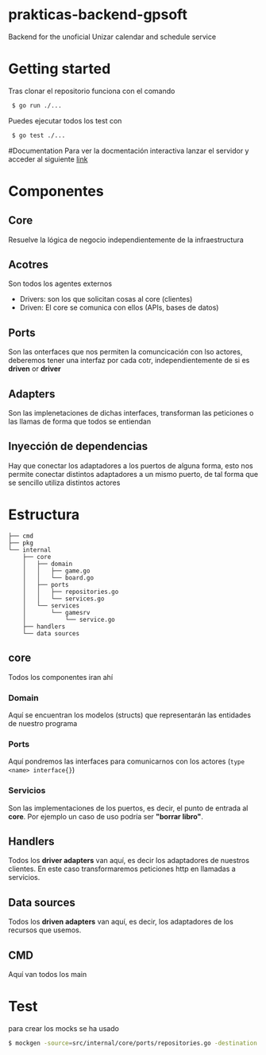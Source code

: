 # prakticas-backend-gpsoft
Backend for the unoficial Unizar calendar and schedule service 

# Getting started

Tras clonar el repositorio funciona con el comando
```bash
 $ go run ./...
```
Puedes ejecutar todos los test con 
```bash
 $ go test ./...
```
#Documentation
Para ver la docmentación interactiva lanzar el servidor y acceder al siguiente [link](http://localhost:8080/swagger/index.html)

# Componentes 

## Core 
Resuelve la lógica de negocio independientemente de la infraestructura

## Acotres
Son todos los agentes externos
 - Drivers: son los que solicitan cosas al core (clientes)
 - Driven: El core se comunica con ellos (APIs, bases de datos)

 ## Ports 
 Son las onterfaces que nos permiten la comuncicación con lso actores, deberemos tener una interfaz por cada cotr, independientemente de si es **driven** or **driver**

 ## Adapters 

 Son las implenetaciones de dichas interfaces, transforman las peticiones o las llamas de forma que todos se entiendan

 ## Inyección de dependencias
 
 Hay que conectar los adaptadores a los puertos de alguna forma, esto nos permite conectar distintos adaptadores a un mismo puerto, de tal forma que se sencillo utiliza distintos actores


# Estructura
```
├── cmd 
├── pkg 
└── internal 
    ├── core 
    │   ├── domain 
    │   │   ├── game.go 
    │   │   └── board.go 
    │   ├── ports 
    │   │   ├── repositories.go 
    │   │   └── services.go 
    │   └── services 
    │       └── gamesrv 
    │           └── service.go 
    ├── handlers 
    └── data sources
```
## core
Todos los componentes iran ahí
### Domain
Aquí se encuentran los modelos (structs) que representarán las entidades de nuestro programa

### Ports
Aquí pondremos las interfaces para comunicarnos con los actores (`type <name> interface{}`)

### Servicios
Son las implementaciones de los puertos, es decir, el punto de entrada al **core**. Por ejemplo un caso de uso podría ser **"borrar libro"**.

## Handlers 

Todos los **driver adapters** van aquí, es decir los adaptadores de nuestros clientes. En este caso transformaremos peticiones http en llamadas a servicios.

## Data sources 

Todos los **driven adapters**  van aquí, es decir, los adaptadores de los recursos que usemos.

## CMD
Aquí van todos los main 


# Test

para crear los mocks se ha usado

```bash
$ mockgen -source=src/internal/core/ports/repositories.go -destination src/mocks/mockups/repositories.go
```
